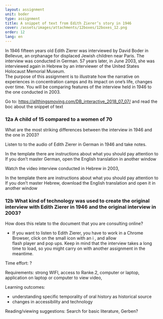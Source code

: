 ```yaml
---
layout: assignment
unit: boder
type: assignment
title: A snippet of text from Edith Zierer’s story in 1946  
cover: /assets/images/attachments/12boxes/12boxes_12.png
order: 12
lang: en
---
```



In 1946 fifteen years old Edith Zierer was
interviewed by David Boder in Bellevue, an orphanage for
displaced Jewish children near Paris. The
interview was conducted in German. 57 years later, in June
2003, she was interviewed again in Hebrew by an interviewer
of the United States Holocaust Memorial Museum.  
The purpose of this assignment is to illustrate how the 
narrative on experiences in concentration
camps and its impact on one’s life, changes over time.
You will be comparing features of the interview held
in 1946 to the one conducted in 2003.

<!-- more -->

<!-- briefing-student -->

Go to:
https://allthingsmoving.com/DB_interactive_2018_07_07/ and read the boc about the snippet of text

<!--section --> 
### 12a  A child of 15 compared to a women of 70

What are the most striking differences between the interview in 1946 and the one in 2003?

Listen to to the audio of Edith Zierer in German in 1946 and take
notes.

In the template there are instructions about what you should pay
   attention to
If you don’t master German, open the English translation in another
    window

Watch the video interview conducted in Hebrew in 2003,

In the template there are instructions about what you should pay
   attention to
If you don’t master Hebrew, download the English translation and
   open it in  another window

<!--section --> 
### 12b What kind of technology was used to create  the original interview with Edith Zierer in 1946 and the original interview in 2003?
How does this relate to the document that you are consulting online?


 *  If you want to listen to Edith Zierer, you have to work in a
 Chrome  Browser, click on the small icon with an i , and allow  
 flash player and pop ups. Keep in mind that the interview takes
 a long time to load, so you might carry on with another
 assignment in the meantime.


<!-- briefing-teacher -->

Time effort: ?

Requirements:  strong WIFI, access to Ranke.2, computer or
laptop, application on laptop or computer to view video,

Learning outcomes:
- understanding  specific temporality  of oral history as historical source
- changes in accessibility and technology

Reading/viewing  suggestions:
Search for basic literature, Gerben?
